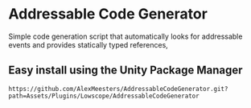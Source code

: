 # Addressable Code Generator
Simple code generation script that automatically looks for addressable events and provides statically typed references,


## Easy install using the Unity Package Manager
```
https://github.com/AlexMeesters/AddressableCodeGenerator.git?path=Assets/Plugins/Lowscope/AddressableCodeGenerator
```
## 

